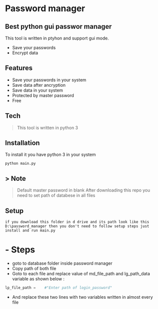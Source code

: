 # Password manager
## Best python gui passwor manager

This tool is written in ptyhon and support gui mode.
- Save your passwords
- Encrypt data


## Features

- Save your passwords in your system
- Save data after ancryption
- Save data in your system
- Protected by master password
- Free



## Tech

> This tool is written in python 3



## Installation

To install it you have python 3 in your system

```ssh
python main.py
```
##  > Note
> Default master password in blank
> After downloading this repo you need to set path of databese in all files

## Setup

```ssh
if you download this folder in d drive and its path look like this D:\password_manager then you don't need to follow setup steps just install and run main.py
```

# - Steps
- goto to database folder inside password manager
- Copy path of both file
- Goto to each file and replace value of md_file_path and lg_path_data variable as shown below :
``` python
lp_file_path =    #"Enter path of login_password"
```
- And replace these two lines with two variables written in almost every file


